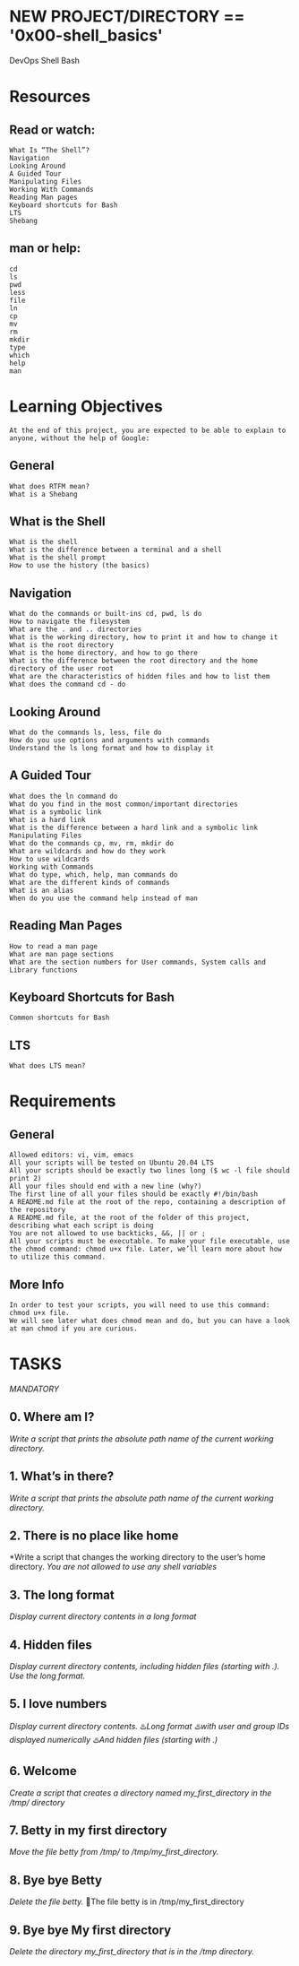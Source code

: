 # NEW PROJECT/DIRECTORY == '0x00-shell_basics'
DevOps
Shell
Bash

# Resources
## Read or watch:

    What Is “The Shell”?
    Navigation
    Looking Around
    A Guided Tour
    Manipulating Files
    Working With Commands
    Reading Man pages
    Keyboard shortcuts for Bash
    LTS
    Shebang
## man or help:

    cd
    ls
    pwd
    less
    file
    ln
    cp
    mv
    rm
    mkdir
    type
    which
    help
    man
# Learning Objectives
    At the end of this project, you are expected to be able to explain to anyone, without the help of Google:
## General
    What does RTFM mean?
    What is a Shebang
## What is the Shell
    What is the shell
    What is the difference between a terminal and a shell
    What is the shell prompt
    How to use the history (the basics)
## Navigation
    What do the commands or built-ins cd, pwd, ls do
    How to navigate the filesystem
    What are the . and .. directories
    What is the working directory, how to print it and how to change it
    What is the root directory
    What is the home directory, and how to go there
    What is the difference between the root directory and the home directory of the user root
    What are the characteristics of hidden files and how to list them
    What does the command cd - do
## Looking Around
    What do the commands ls, less, file do
    How do you use options and arguments with commands
    Understand the ls long format and how to display it
## A Guided Tour
    What does the ln command do
    What do you find in the most common/important directories
    What is a symbolic link
    What is a hard link
    What is the difference between a hard link and a symbolic link
    Manipulating Files
    What do the commands cp, mv, rm, mkdir do
    What are wildcards and how do they work
    How to use wildcards
    Working with Commands
    What do type, which, help, man commands do
    What are the different kinds of commands
    What is an alias
    When do you use the command help instead of man
## Reading Man Pages
    How to read a man page
    What are man page sections
    What are the section numbers for User commands, System calls and Library functions
## Keyboard Shortcuts for Bash
    Common shortcuts for Bash
## LTS
    What does LTS mean?
# Requirements
## General
    Allowed editors: vi, vim, emacs
    All your scripts will be tested on Ubuntu 20.04 LTS
    All your scripts should be exactly two lines long ($ wc -l file should print 2)
    All your files should end with a new line (why?)
    The first line of all your files should be exactly #!/bin/bash
    A README.md file at the root of the repo, containing a description of the repository
    A README.md file, at the root of the folder of this project, describing what each script is doing
    You are not allowed to use backticks, &&, || or ;
    All your scripts must be executable. To make your file executable, use the chmod command: chmod u+x file. Later, we’ll learn more about how to utilize this command.
## More Info
    In order to test your scripts, you will need to use this command: chmod u+x file.
    We will see later what does chmod mean and do, but you can have a look at man chmod if you are curious.
# TASKS
*MANDATORY*
## 0. Where am I?
*Write a script that prints the absolute path name of the current working directory.*
## 1. What’s in there?
*Write a script that prints the absolute path name of the current working directory.*
## 2. There is no place like home
*Write a script that changes the working directory to the user’s home directory.
*You are not allowed to use any shell variables*
## 3. The long format
*Display current directory contents in a long format*
## 4. Hidden files
*Display current directory contents, including hidden files (starting with .). Use the long format.*
## 5. I love numbers
*Display current directory contents.*
♨️*Long format
♨️with user and group IDs displayed numerically
♨️And hidden files (starting with .)*
## 6. Welcome
*Create a script that creates a directory named my_first_directory in the /tmp/ directory*
## 7. Betty in my first directory
*Move the file betty from /tmp/ to /tmp/my_first_directory.*
## 8. Bye bye Betty
*Delete the file betty.*
🔮The file betty is in /tmp/my_first_directory
## 9. Bye bye My first directory
*Delete the directory my_first_directory that is in the /tmp directory.*
